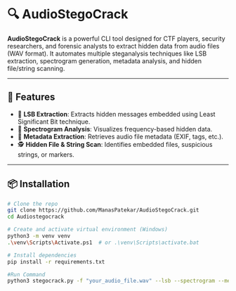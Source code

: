 # 🔍 AudioStegoCrack

**AudioStegoCrack** is a powerful CLI tool designed for CTF players, security researchers, and forensic analysts to extract hidden data from audio files (WAV format). It automates multiple steganalysis techniques like LSB extraction, spectrogram generation, metadata analysis, and hidden file/string scanning.

---

## 🚀 Features

- 🔎 **LSB Extraction**: Extracts hidden messages embedded using Least Significant Bit technique.
- 🎵 **Spectrogram Analysis**: Visualizes frequency-based hidden data.
- 🧾 **Metadata Extraction**: Retrieves audio file metadata (EXIF, tags, etc.).
- 🕵️ **Hidden File & String Scan**: Identifies embedded files, suspicious strings, or markers.

---

## 📦 Installation

```bash
# Clone the repo
git clone https://github.com/ManasPatekar/AudioStegoCrack.git
cd Audiostegocrack

# Create and activate virtual environment (Windows)
python3 -m venv venv
.\venv\Scripts\Activate.ps1  # or .\venv\Scripts\activate.bat

# Install dependencies
pip install -r requirements.txt

#Run Command
python3 stegocrack.py -f "your_audio_file.wav" --lsb --spectrogram --metadata --scan -o output/

